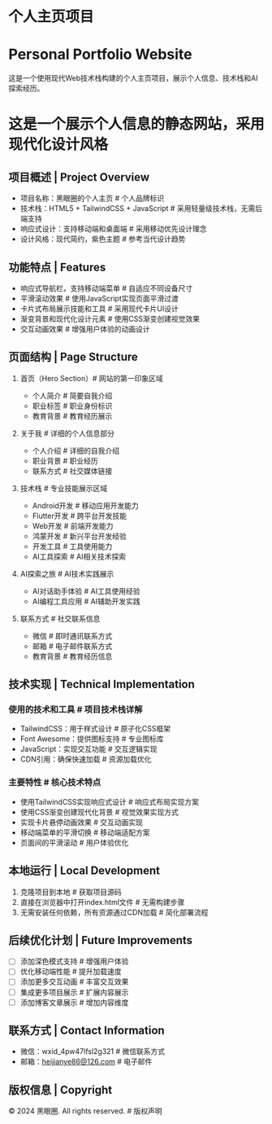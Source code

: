 # 个人主页项目
# Personal Portfolio Website

这是一个使用现代Web技术栈构建的个人主页项目，展示个人信息、技术栈和AI探索经历。
# 这是一个展示个人信息的静态网站，采用现代化设计风格

## 项目概述 | Project Overview

- 项目名称：黑眼圈的个人主页 # 个人品牌标识
- 技术栈：HTML5 + TailwindCSS + JavaScript # 采用轻量级技术栈，无需后端支持
- 响应式设计：支持移动端和桌面端 # 采用移动优先设计理念
- 设计风格：现代简约，紫色主题 # 参考当代设计趋势

## 功能特点 | Features

- 响应式导航栏，支持移动端菜单 # 自适应不同设备尺寸
- 平滑滚动效果 # 使用JavaScript实现页面平滑过渡
- 卡片式布局展示技能和工具 # 采用现代卡片UI设计
- 渐变背景和现代化设计元素 # 使用CSS渐变创建视觉效果
- 交互动画效果 # 增强用户体验的动画设计

## 页面结构 | Page Structure

1. 首页（Hero Section）# 网站的第一印象区域
   - 个人简介 # 简要自我介绍
   - 职业标签 # 职业身份标识
   - 教育背景 # 教育经历展示

2. 关于我 # 详细的个人信息部分
   - 个人介绍 # 详细的自我介绍
   - 职业背景 # 职业经历
   - 联系方式 # 社交媒体链接

3. 技术栈 # 专业技能展示区域
   - Android开发 # 移动应用开发能力
   - Flutter开发 # 跨平台开发技能
   - Web开发 # 前端开发能力
   - 鸿蒙开发 # 新兴平台开发经验
   - 开发工具 # 工具使用能力
   - AI工具探索 # AI相关技术探索

4. AI探索之旅 # AI技术实践展示
   - AI对话助手体验 # AI工具使用经验
   - AI编程工具应用 # AI辅助开发实践

5. 联系方式 # 社交联系信息
   - 微信 # 即时通讯联系方式
   - 邮箱 # 电子邮件联系方式
   - 教育背景 # 教育经历信息

## 技术实现 | Technical Implementation

### 使用的技术和工具 # 项目技术栈详解

- TailwindCSS：用于样式设计 # 原子化CSS框架
- Font Awesome：提供图标支持 # 专业图标库
- JavaScript：实现交互功能 # 交互逻辑实现
- CDN引用：确保快速加载 # 资源加载优化

### 主要特性 # 核心技术特点

- 使用TailwindCSS实现响应式设计 # 响应式布局实现方案
- 使用CSS渐变创建现代化背景 # 视觉效果实现方式
- 实现卡片悬停动画效果 # 交互动画实现
- 移动端菜单的平滑切换 # 移动端适配方案
- 页面间的平滑滚动 # 用户体验优化

## 本地运行 | Local Development

1. 克隆项目到本地 # 获取项目源码
2. 直接在浏览器中打开index.html文件 # 无需构建步骤
3. 无需安装任何依赖，所有资源通过CDN加载 # 简化部署流程

## 后续优化计划 | Future Improvements

- [ ] 添加深色模式支持 # 增强用户体验
- [ ] 优化移动端性能 # 提升加载速度
- [ ] 添加更多交互动画 # 丰富交互效果
- [ ] 集成更多项目展示 # 扩展内容展示
- [ ] 添加博客文章展示 # 增加内容维度

## 联系方式 | Contact Information

- 微信：wxid_4pw47lfsl2g321 # 微信联系方式
- 邮箱：heijianye86@126.com # 电子邮件

## 版权信息 | Copyright

© 2024 黑眼圈. All rights reserved. # 版权声明